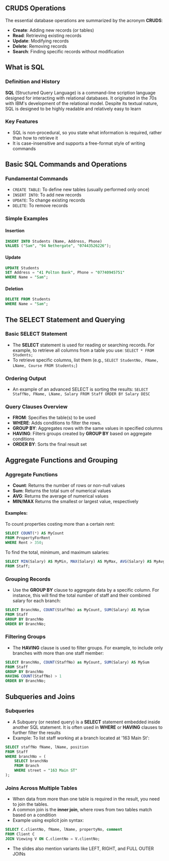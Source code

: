 ## CRUDS Operations
The essential database operations are summarized by the acronym **CRUDS**:
- **Create**: Adding new records (or tables)
- **Read**: Retrieving existing records
- **Update**: Modifying records
- **Delete**: Removing records
- **Search**: Finding specific records without modification

## What is SQL
### Definition and History
**SQL** (Structured Query Language) is a command-line scription language designed for interacting with relational databases. It originated in the 70s with IBM's development of the relational model. Despite its textual nature, SQL is designed to be highly readable and relatively easy to learn
### Key Features
- SQL is non-procedural, so you state what information is required, rather than how to retrieve it
- It is case-insensitive and supports a free-format style of writing commands

## Basic SQL Commands and Operations
### Fundamental Commands
- `CREATE TABLE`: To define new tables (usually performed only once)
- `INSERT INTO`: To add new records
- `UPDATE`: To change existing records
- `DELETE`: To remove records
### Simple Examples
#### Insertion
```SQL
INSERT INTO Students (Name, Address, Phone)
VALUES ("Sam", "94 Nethergate", "07443526226");
```
#### Update
```SQL
UPDATE Students
SET Address = "41 Polton Bank", Phone = "07740945751"
WHERE Name = "Sam";
```
#### Deletion
```SQL
DELETE FROM Students
WHERE Name = "Sam";
```

## The SELECT Statement and Querying
### Basic SELECT Statement
- The **SELECT** statement is used for reading or searching records. For example, to retrieve all columns from a table you use:
	`SELECT * FROM Students;`
- To retrieve specific columns, list them (e.g., `SELECT StudentNo, FName, LName, Course FROM Students;`)
### Ordering Output
- An example of an advanced SELECT is sorting the results:
	`SELECT StaffNo, FName, LName, Salary FROM Staff ORDER BY Salary DESC`
### Query Clauses Overview
- **FROM**: Specifies the table(s) to be used
- **WHERE**: Adds conditions to filter the rows.
- **GROUP BY**: Aggregates rows with the same values in specified columns
- **HAVING**: Filters groups created by **GROUP BY** based on aggregate conditions
- **ORDER BY**: Sorts the final result set

## Aggregate Functions and Grouping
### Aggregate Functions
- **Count**: Returns the number of rows or non-null values
- **Sum**: Returns the total sum of numerical values
- **AVG**: Returns the average of numerical values
- **MIN/MAX** Returns the smallest or largest value, respectively
#### Examples: 
To count properties costing more than a certain rent:
```SQL
SELECT COUNT(*) AS MyCount
FROM PropertyForRent
WHERE Rent > 350;
```
To find the total, minimum, and maximum salaries:
```SQL
SELECT MIN(Salary) AS MyMin, MAX(Salary) AS MyMax, AVG(Salary) AS MyAvg
FROM Staff;
```
### Grouping Records
- Use the **GROUP BY** clause to aggregate data by a specific column. For instance, this will find the total number of staff and their combined salary for each branch:
```SQL
SELECT BranchNo, COUNT(StaffNo) as MyCount, SUM(Salary) AS MySum
FROM Staff
GROUP BY BranchNo
ORDER BY BranchNo;
```
### Filtering Groups
- The **HAVING** clause is used to filter groups. For example, to include only branches with more than one staff member:
```SQL
SELECT BranchNo, COUNT(StaffNo) as MyCount, SUM(Salary) AS MySum
FROM Staff
GROUP BY BranchNo
HAVING COUNT(StaffNo) > 1
ORDER BY BranchNo;
```
## Subqueries and Joins
### Subqueries
- A Subquery (or nested query) is a **SELECT** statement embedded inside another SQL statement. It is often used in **WHERE** or **HAVING** clauses to further filter the results
- Example: To list staff working at a branch located at '163 Main St':
```SQL
SELECT staffNo fName, lName, position 
FROM Staff 
WHERE branchNo = (
	SELECT branchNo
	FROM Branch
	WHERE street = "163 Main ST"
);
```
### Joins Across Multiple Tables
- When data from more than one table is required in the result, you need to join the tables. 
- A common join is the **inner join**, where rows from two tables match based on a condition
- Example using explicit join syntax:
```SQL
SELECT C.clientNo, fName, lName, propertyNo, comment
FROM Client C
JOIN Viewing V ON C.clientNo = V.clientNo;
```
- The slides also mention variants like LEFT, RIGHT, and FULL OUTER JOINs
